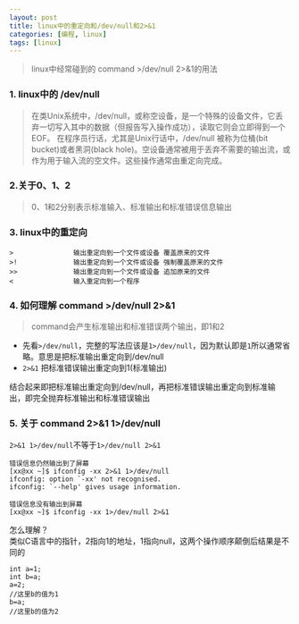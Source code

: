 ```yaml
---
layout: post
title: linux中的重定向和/dev/null和2>&1
categories: [编程, linux]
tags: [linux]
---
```


> linux中经常碰到的 command >/dev/null 2>&1的用法

### 1. linux中的 /dev/null
> 在类Unix系统中，/dev/null，或称空设备，是一个特殊的设备文件，它丢弃一切写入其中的数据（但报告写入操作成功），读取它则会立即得到一个EOF。
  在程序员行话，尤其是Unix行话中，/dev/null 被称为位桶(bit bucket)或者黑洞(black hole)。空设备通常被用于丢弃不需要的输出流，或作为用于输入流的空文件。这些操作通常由重定向完成。
  
### 2.关于0、1、2
> 0、1和2分别表示标准输入、标准输出和标准错误信息输出

### 3. linux中的重定向
```
>               输出重定向到一个文件或设备 覆盖原来的文件
>!              输出重定向到一个文件或设备 强制覆盖原来的文件
>>              输出重定向到一个文件或设备 追加原来的文件
<               输入重定向到一个程序 
```

### 4. 如何理解 command >/dev/null 2>&1

> command会产生标准输出和标准错误两个输出，即1和2

* 先看`>/dev/null`，完整的写法应该是`1>/dev/null`，因为默认即是`1`所以通常省略。意思是把标准输出重定向到/dev/null   
* `2>&1` 把标准错误输出重定向到1(标准输出)

结合起来即把标准输出重定向到/dev/null，再把标准错误输出重定向到标准输出，即完全抛弃标准输出和标准错误输出

### 5. 关于 command 2>&1 1>/dev/null
`2>&1 1>/dev/null`不等于`1>/dev/null 2>&1`

```
错误信息仍然输出到了屏幕
[xx@xx ~]$ ifconfig -xx 2>&1 1>/dev/null
ifconfig: option `-xx' not recognised.
ifconfig: `--help' gives usage information.

错误信息没有输出到屏幕
[xx@xx ~]$ ifconfig -xx 1>/dev/null 2>&1

```

怎么理解？   
类似C语言中的指针，2指向1的地址，1指向null，这两个操作顺序颠倒后结果是不同的
```
int a=1;
int b=a;
a=2;
//这里b的值为1
b=a;
//这里b的值为2
```